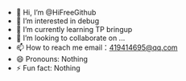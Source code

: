 - 👋 Hi, I’m @HiFreeGithub
- 👀 I’m interested in debug
- 🌱 I’m currently learning TP bringup
- 💞️ I’m looking to collaborate on ...
- 📫 How to reach me email：419414695@qq.com
- 😄 Pronouns: Nothing
- ⚡ Fun fact: Nothing

<!---
HiFreeGithub/HiFreeGithub is a ✨ special ✨ repository because its `README.md` (this file) appears on your GitHub profile.
You can click the Preview link to take a look at your changes.
--->
